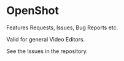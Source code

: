 # OpenShot
Features Requests, Issues, Bug Reports etc.

Valid for general Video Editors.

See the Issues in the repository.
